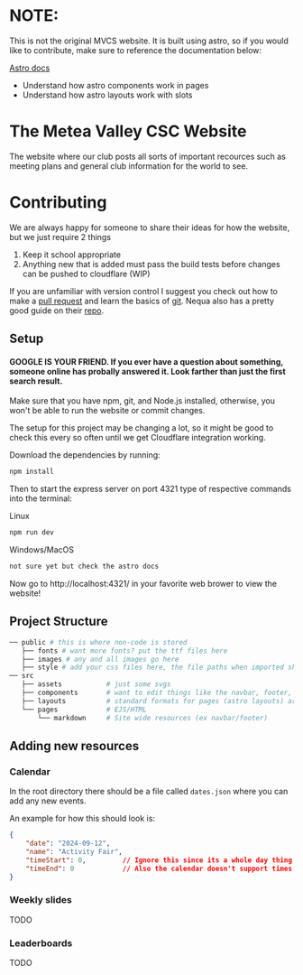 # NOTE:
This is not the original MVCS website. It is built using astro, so if you would like to contribute, make sure to reference the documentation below:

[Astro docs](https://docs.astro.build/en/getting-started/)

- Understand how astro components work in pages
- Understand how astro layouts work with slots

# The Metea Valley CSC Website

The website where our club posts all sorts of important recources such as meeting plans and general club information for the world to see.

# Contributing

We are always happy for someone to share their ideas for how the website, but we just require 2 things

1) Keep it school appropriate 
2) Anything new that is added must pass the build tests before changes can be pushed to cloudflare (WIP)

If you are unfamiliar with version control I suggest you check out how to make a [pull request](https://docs.github.com/en/pull-requests/collaborating-with-pull-requests/proposing-changes-to-your-work-with-pull-requests/creating-a-pull-request-from-a-fork) and learn the basics of [git](https://www.w3schools.com/git/git_intro.asp?remote=github). Nequa also has a pretty good guide on their [repo](https://github.com/NVComputing/nvcomputingsite).
## Setup

#### GOOGLE IS YOUR FRIEND. If you ever have a question about something, someone online has probally answered it. Look farther than just the first search result.

Make sure that you have npm, git, and Node.js installed, otherwise, you won't be able to run the website or commit changes.

The setup for this project may be changing a lot, so it might be good to check this every so often until we get Cloudflare integration working.

Download the dependencies by running:

```bash
npm install
```

Then to start the express server on port 4321 type of respective commands into the terminal:

Linux

```bash
npm run dev
```

Windows/MacOS
```bash
not sure yet but check the astro docs
```


Now go to http://localhost:4321/ in your favorite web brower to view the website!

## Project Structure

```bash
── public # this is where non-code is stored
   ├── fonts # want more fonts? put the ttf files here
   ├── images # any and all images go here
   ├── style # add your css files here, the file paths when imported should be "/public/style/your-style.css"
── src                 
   ├── assets           # just some svgs
   ├── components       # want to edit things like the navbar, footer, head and header? check out the components located here
   ├── layouts          # standard formats for pages (astro layouts) are here
   └── pages            # EJS/HTML
       └── markdown     # Site wide resources (ex navbar/footer)

```

## Adding new resources

### Calendar
In the root directory there should be a file called `dates.json` where you can add any new events. 

An example for how this should look is:
```json
{
    "date": "2024-09-12",
    "name": "Activity Fair",
    "timeStart": 0,         // Ignore this since its a whole day thing
    "timeEnd": 0            // Also the calendar doesn't support times (yet)
}
```

### Weekly slides

TODO

### Leaderboards

TODO